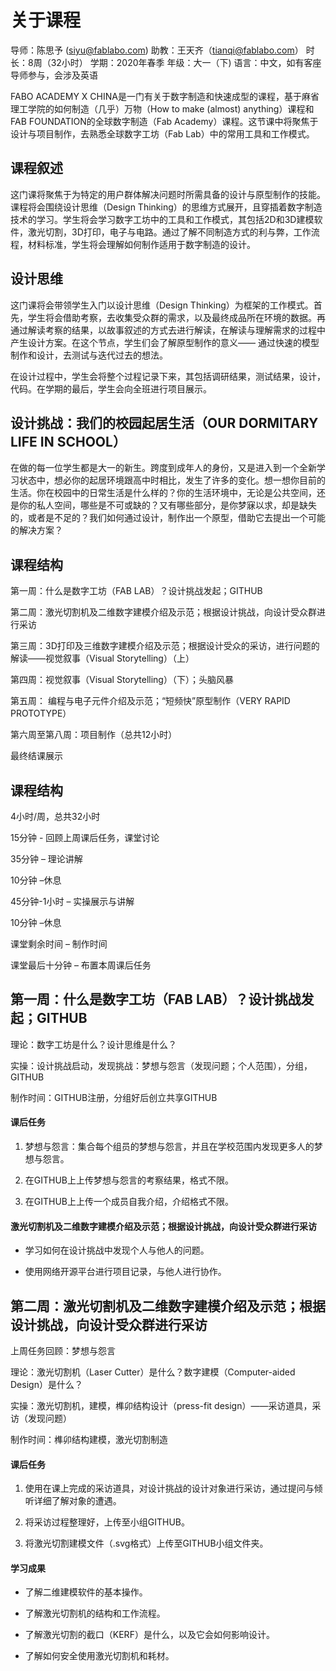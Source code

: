# 关于课程

导师：陈思予 (siyu@fablabo.com) 
助教：王天齐（tianqi@fablabo.com） 
时长：8周（32小时） 
学期：2020年春季
年级：大一（下)
语言：中文，如有客座导师参与，会涉及英语

FABO ACADEMY X CHINA是一门有关于数字制造和快速成型的课程，基于麻省理工学院的如何制造（几乎）万物（How to make (almost) anything）课程和FAB FOUNDATION的全球数字制造（Fab Academy）课程。这节课中将聚焦于设计与项目制作，去熟悉全球数字工坊（Fab Lab）中的常用工具和工作模式。

## 课程叙述

这门课将聚焦于为特定的用户群体解决问题时所需具备的设计与原型制作的技能。课程将会围绕设计思维（Design Thinking）的思维方式展开，且穿插着数字制造技术的学习。学生将会学习数字工坊中的工具和工作模式，其包括2D和3D建模软件，激光切割，3D打印，电子与电路。通过了解不同制造方式的利与弊，工作流程，材料标准，学生将会理解如何制作适用于数字制造的设计。

## 设计思维

这门课将会带领学生入门以设计思维（Design Thinking）为框架的工作模式。首先，学生将会借助考察，去收集受众群的需求，以及最终成品所在环境的数据。再通过解读考察的结果，以故事叙述的方式去进行解读，在解读与理解需求的过程中产生设计方案。在这个节点，学生们会了解原型制作的意义—— 通过快速的模型制作和设计，去测试与迭代过去的想法。

在设计过程中，学生会将整个过程记录下来，其包括调研结果，测试结果，设计，代码。在学期的最后，学生会向全班进行项目展示。

## 设计挑战：我们的校园起居生活（OUR DORMITARY LIFE IN SCHOOL）

在做的每一位学生都是大一的新生。跨度到成年人的身份，又是进入到一个全新学习状态中，想必你的起居环境跟高中时相比，发生了许多的变化。想一想你目前的生活。你在校园中的日常生活是什么样的？你的生活环境中，无论是公共空间，还是你的私人空间，哪些是不可或缺的？又有哪些部分，是你梦寐以求，却是缺失的，或者是不足的？我们如何通过设计，制作出一个原型，借助它去提出一个可能的解决方案？

## 课程结构

第一周：什么是数字工坊（FAB LAB）？设计挑战发起；GITHUB

第二周：激光切割机及二维数字建模介绍及示范；根据设计挑战，向设计受众群进行采访

第三周：3D打印及三维数字建模介绍及示范；根据设计受众的采访，进行问题的解读——视觉叙事（Visual Storytelling）（上）

第四周：视觉叙事（Visual Storytelling）（下）；头脑风暴

第五周： 编程与电子元件介绍及示范；“短频快”原型制作（VERY RAPID PROTOTYPE）

第六周至第八周：项目制作（总共12小时）

最终结课展示

## 课程结构

4小时/周，总共32小时

15分钟 - 回顾上周课后任务，课堂讨论

35分钟 – 理论讲解

10分钟 –休息

45分钟-1小时 – 实操展示与讲解

10分钟 –休息

课堂剩余时间 – 制作时间

课堂最后十分钟 – 布置本周课后任务

## 第一周：什么是数字工坊（FAB LAB）？设计挑战发起；GITHUB

理论：数字工坊是什么？设计思维是什么？

实操：设计挑战启动，发现挑战：梦想与怨言（发现问题；个人范围），分组，GITHUB

制作时间：GITHUB注册，分组好后创立共享GITHUB

#### 课后任务

1. 梦想与怨言：集合每个组员的梦想与怨言，并且在学校范围内发现更多人的梦想与怨言。

2. 在GITHUB上上传梦想与怨言的考察结果，格式不限。

3. 在GITHUB上上传一个成员自我介绍，介绍格式不限。

#### 激光切割机及二维数字建模介绍及示范；根据设计挑战，向设计受众群进行采访

* 学习如何在设计挑战中发现个人与他人的问题。

* 使用网络开源平台进行项目记录，与他人进行协作。

## 第二周：激光切割机及二维数字建模介绍及示范；根据设计挑战，向设计受众群进行采访

上周任务回顾：梦想与怨言

理论：激光切割机（Laser Cutter）是什么？数字建模（Computer-aided Design）是什么？

实操：激光切割机，建模，榫卯结构设计（press-fit design）——采访道具，采访（发现问题）

制作时间：榫卯结构建模，激光切割制造

#### 课后任务

1. 使用在课上完成的采访道具，对设计挑战的设计对象进行采访，通过提问与倾听详细了解对象的遭遇。

2. 将采访过程整理好，上传至小组GITHUB。

3. 将激光切割建模文件（.svg格式）上传至GITHUB小组文件夹。

#### 学习成果

* 了解二维建模软件的基本操作。

* 了解激光切割机的结构和工作流程。

* 了解激光切割的截口（KERF）是什么，以及它会如何影响设计。

* 了解如何安全使用激光切割机和耗材。
